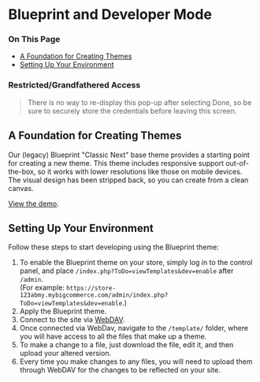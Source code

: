 <h1>Blueprint and Developer Mode</h1>
<div class="otp" id="no-index">
	<h3>On This Page</h3>
	<ul>
		<li><a href="#foundation-for-creating-themes">A Foundation for Creating Themes</a></li>
		<li><a href="#setting-up-your-environment">Setting Up Your Environment</a></li>
		</ul>
</div>

<div class="HubBlock--callout">
<div class="CalloutBlock--warning">
<div class="HubBlock-content">
    
<!-- theme: warning -->

### Restricted/Grandfathered Access
> There is no way to re-display this pop-up after selecting Done, so be sure to securely store the credentials before leaving this screen.

</div>
</div>
</div>

<a href='#foundation-for-creating-themes' aria-hidden='true' class='block-anchor'  id='foundation-for-creating-themes'></a>

## A Foundation for Creating Themes 

Our (legacy) Blueprint "Classic Next" base theme provides a starting point for creating a new theme. This theme includes responsive support out-of-the-box, so it works with lower resolutions like those on mobile devices. The visual design has been stripped back, so you can create from a clean canvas.

<a href="https://blueprint-demo.mybigcommerce.com" target="_blank">View the demo</a>.



<a href='#setting-up-your-environment' aria-hidden='true' class='block-anchor'  id='setting-up-your-environment'></a>

## Setting Up Your Environment 

Follow these steps to start developing using the Blueprint theme:

1.  To enable the Blueprint theme on your store, simply log in to the control panel, and place <NOBR>`/index.php?ToDo=viewTemplates&dev=enable` </nobr>after `/admin`.<br>
    (For example: <NOBR>`https://store-123abmy.mybigcommerce.com/admin/index.php?ToDo=viewTemplates&dev=enable`.</nobr>)
2.  Apply the Blueprint theme.
3.  Connect to the site via <a href="https://forum.bigcommerce.com/s/article/File-Access-WebDAV" target="_blank">WebDAV</a>.
4.  Once connected via WebDav, navigate to the `/template/` folder, where you will have access to all the files that make up a theme.
5.  To make a change to a file, just download the file, edit it, and then upload your altered version.
6.  Every time you make changes to any files, you will need to upload them through WebDAV for the changes to be reflected on your site.

